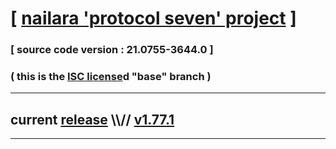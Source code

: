 
# [ [nailara 'protocol seven' project](http://nailara.network/) ]

### [ source code version : 21.0755-3644.0 ]

### ( this is the [ISC license](license)d "base" branch )
---
## current [release](https://github.com/taekiten/nailara/releases) \\\\// [v1.77.1](https://github.com/taekiten/nailara/releases/tag/v1.77.1)
---
